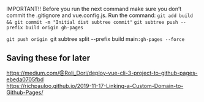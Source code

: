 IMPORTANT!! Before you run the next command make sure you don’t commit the .gitignore and vue.config.js.
Run the command:
`git add build && git commit -m "Initial dist subtree commit"`
`git subtree push --prefix build origin gh-pages`

`git push origin `git subtree split --prefix build main`:gh-pages --force`

## Saving these for later

https://medium.com/@Roli_Dori/deploy-vue-cli-3-project-to-github-pages-ebeda0705fbd  
https://richpauloo.github.io/2019-11-17-Linking-a-Custom-Domain-to-Github-Pages/
